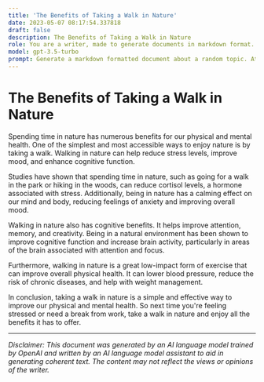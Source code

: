 ```yaml
---
title: 'The Benefits of Taking a Walk in Nature'
date: 2023-05-07 08:17:54.337818
draft: false
description: The Benefits of Taking a Walk in Nature
role: You are a writer, made to generate documents in markdown format. It is very important that all of the documents you generate are in valid markdown format.
model: gpt-3.5-turbo
prompt: Generate a markdown formatted document about a random topic. At the bottom, include a disclaimer explaining that the document was generated by you. The first line of the document should be the title. Make sure that the entire document is in proper markdown format, using a mix of various tags to make the document visually appealing.
---
```


# The Benefits of Taking a Walk in Nature

Spending time in nature has numerous benefits for our physical and mental health. One of the simplest and most accessible ways to enjoy nature is by taking a walk. Walking in nature can help reduce stress levels, improve mood, and enhance cognitive function.

Studies have shown that spending time in nature, such as going for a walk in the park or hiking in the woods, can reduce cortisol levels, a hormone associated with stress. Additionally, being in nature has a calming effect on our mind and body, reducing feelings of anxiety and improving overall mood.

Walking in nature also has cognitive benefits. It helps improve attention, memory, and creativity. Being in a natural environment has been shown to improve cognitive function and increase brain activity, particularly in areas of the brain associated with attention and focus.

Furthermore, walking in nature is a great low-impact form of exercise that can improve overall physical health. It can lower blood pressure, reduce the risk of chronic diseases, and help with weight management.

In conclusion, taking a walk in nature is a simple and effective way to improve our physical and mental health. So next time you're feeling stressed or need a break from work, take a walk in nature and enjoy all the benefits it has to offer.

---

*Disclaimer: This document was generated by an AI language model trained by OpenAI and written by an AI language model assistant to aid in generating coherent text. The content may not reflect the views or opinions of the writer.*